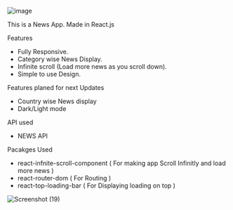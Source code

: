 ![image](https://user-images.githubusercontent.com/58109880/157040632-0cf14fd3-6e59-4451-a885-ce570e87bf11.png)

This is a News App.
Made in React.js

Features

- Fully Responsive.
- Category wise News Display.
- Infinite scroll (Load more news as you scroll down).
- Simple to use Design.

Features planed for next Updates

- Country wise News display
- Dark/Light mode

API used

- NEWS API

Pacakges Used

- react-infnite-scroll-component ( For making app Scroll Infinitly and load more news )
- react-router-dom ( For Routing )
- react-top-loading-bar ( For Displaying loading on top )

![Screenshot (19)](https://user-images.githubusercontent.com/58109880/157042231-92ac49dc-7e8d-428c-8edd-b7e6aa7d7e06.png)
